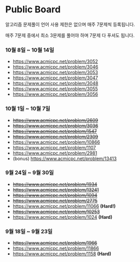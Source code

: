 # Public Board
알고리즘 문제풀이 언어 사용 제한은 없으며 매주 7문제씩 등록됩니다.

매주 7문제 중에서 최소 3문제를 풀어야 하며 7문제 다 푸셔도 됩니다.

### 10월 8일 ~ 10월 14일
* https://www.acmicpc.net/problem/3052
* https://www.acmicpc.net/problem/3046
* https://www.acmicpc.net/problem/3053
* https://www.acmicpc.net/problem/3047
* https://www.acmicpc.net/problem/3048
* https://www.acmicpc.net/problem/3055
* https://www.acmicpc.net/problem/3056

### 10월 1일 ~ 10월 7일 
* ~~https://www.acmicpc.net/problem/2609~~
* ~~https://www.acmicpc.net/problem/3036~~
* ~~https://www.acmicpc.net/problem/1547~~
* ~~https://www.acmicpc.net/problem/2309~~
* https://www.acmicpc.net/problem/10866
* https://www.acmicpc.net/problem/1107
* https://www.acmicpc.net/problem/2981
* (bonus) https://www.acmicpc.net/problem/13413

### 9월 24일 ~ 9월 30일
* ~~https://www.acmicpc.net/problem/1934~~
* ~~https://www.acmicpc.net/problem/13241~~
* ~~https://www.acmicpc.net/problem/1094~~
* ~~https://www.acmicpc.net/problem/2775~~
* https://www.acmicpc.net/problem/11066 **(Hard!)**
* ~~https://www.acmicpc.net/problem/10253~~
* https://www.acmicpc.net/problem/1024 **(Hard)**

### 9월 18일 ~ 9월 23일
* ~~https://www.acmicpc.net/problem/1966~~
* https://www.acmicpc.net/problem/11866
* https://www.acmicpc.net/problem/1158 **(Hard)**
